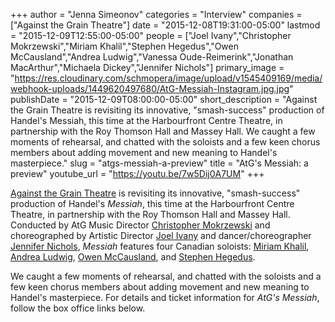 +++
author = "Jenna Simeonov"
categories = "Interview"
companies = ["Against the Grain Theatre"]
date = "2015-12-08T19:31:00-05:00"
lastmod = "2015-12-09T12:55:00-05:00"
people = ["Joel Ivany","Christopher Mokrzewski","Miriam Khalil","Stephen Hegedus","Owen McCausland","Andrea Ludwig","Vanessa Oude-Reimerink","Jonathan MacArthur","Michaela Dickey","Jennifer Nichols"]
primary_image = "https://res.cloudinary.com/schmopera/image/upload/v1545409169/media/webhook-uploads/1449620497680/AtG-Messiah-Instagram.jpg.jpg"
publishDate = "2015-12-09T08:00:00-05:00"
short_description = "Against the Grain Theatre is revisiting its innovative, &quot;smash-success&quot; production of Handel&#039;s Messiah, this time at the Harbourfront Centre Theatre, in partnership with the Roy Thomson Hall and Massey Hall. We caught a few moments of rehearsal, and chatted with the soloists and a few keen chorus members about adding movement and new meaning to Handel&#039;s masterpiece."
slug = "atgs-messiah-a-preview"
title = "AtG&#039;s Messiah: a preview"
youtube_url = "https://youtu.be/7w5Dij0A7UM"
+++

[Against the Grain Theatre](/scene/companies/against-the-grain-theatre/) is revisiting its innovative, "smash-success" production of Handel's *Messiah*, this time at the Harbourfront Centre Theatre, in partnership with the Roy Thomson Hall and Massey Hall. Conducted by AtG Music Director [Christopher Mokrzewski](/scene/people/christopher-mokrzewski/) and choreographed by Artistic Director [Joel Ivany](/scene/people/joel-ivany/) and dancer/choreographer [Jennifer Nichols](http://www.extensionmethod.com/about/), *Messiah* features four Canadian soloists: [Miriam Khalil](/scene/people/miriam-khalil/), [Andrea Ludwig](/scene/people/andrea-ludwig/), [Owen McCausland](/scene/people/owen-mccausland/), and [Stephen Hegedus](/scene/people/stephen-hegedus/). 

We caught a few moments of rehearsal, and chatted with the soloists and a few keen chorus members about adding movement and new meaning to Handel's masterpiece. For details and ticket information for *AtG's Messiah*, follow the box office links below.

